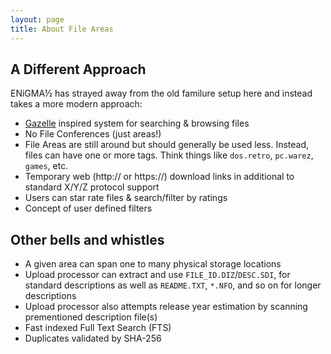 ```yaml
---
layout: page
title: About File Areas
---
```

## A Different Approach
ENiGMA½ has strayed away from the old familure setup here and instead takes a more modern approach:
* [Gazelle](https://whatcd.github.io/Gazelle/) inspired system for searching & browsing files
* No File Conferences (just areas!)
* File Areas are still around but should generally be used less. Instead, files can have one or more tags. Think things like `dos.retro`, `pc.warez`, `games`, etc.
* Temporary web (http:// or https://) download links in additional to standard X/Y/Z protocol support
* Users can star rate files & search/filter by ratings
* Concept of user defined filters

## Other bells and whistles
* A given area can span one to many physical storage locations
* Upload processor can extract and use `FILE_ID.DIZ`/`DESC.SDI`, for standard descriptions as well as `README.TXT`, `*.NFO`, and so on for longer descriptions
* Upload processor also attempts release year estimation by scanning prementioned description file(s)
* Fast indexed Full Text Search (FTS)
* Duplicates validated by SHA-256